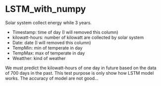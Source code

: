 # LSTM_with_numpy
Solar system collect energy while 3 years.
- Timestamp: time of day (I will removed this column)
- kilowatt-hours: number of kilowatt are collected by solar system
- Date: date (I will removed this column)
- TempMin: min of temperate in day
- TempMax: max of temperate in day
- Weatther: kind of weather

We must predict the kilowatt-hours of one day in future based on the data of 700 days in the past.
This test purpose is only show how LSTM model works. The accuracy of model are not good... 
  
